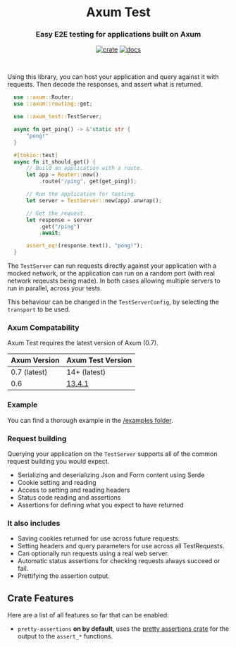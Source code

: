 <div align="center">
  <h1>
    Axum Test
  </h1>

  <h3>
    Easy E2E testing for applications built on Axum
  </h3>

  [![crate](https://img.shields.io/crates/v/axum-test.svg)](https://crates.io/crates/axum-test)
  [![docs](https://docs.rs/axum-test/badge.svg)](https://docs.rs/axum-test)

  <br/>
</div>

Using this library, you can host your application and query against it with requests. Then decode the responses, and assert what is returned.

```rust
  use ::axum::Router;
  use ::axum::routing::get;

  use ::axum_test::TestServer;

  async fn get_ping() -> &'static str {
      "pong!"
  }

  #[tokio::test]
  async fn it_should_get() {
      // Build an application with a route.
      let app = Router::new()
          .route("/ping", get(get_ping));

      // Run the application for testing.
      let server = TestServer::new(app).unwrap();

      // Get the request.
      let response = server
          .get("/ping")
          .await;

      assert_eq!(response.text(), "pong!");
  }
```

The `TestServer` can run requests directly against your application with a mocked network,
or the application can run on a random port (with real network reqeusts being made).
In both cases allowing multiple servers to run in parallel, across your tests.

This behaviour can be changed in the `TestServerConfig`, by selecting the `transport` to be used.

### Axum Compatability

Axum Test requires the latest version of Axum (0.7).

| Axum Version | Axum Test Version |
|--------------|-------------------|
| 0.7 (latest) | 14+ (latest)      |
| 0.6          | [13.4.1](https://crates.io/crates/axum-test/13.4.1)            |

### Example

You can find a thorough example in the [/examples folder](/examples/example-todo/).

### Request building

Querying your application on the `TestServer` supports all of the common request building you would expect.

 - Serializing and deserializing Json and Form content using Serde
 - Cookie setting and reading
 - Access to setting and reading headers
 - Status code reading and assertions
 - Assertions for defining what you expect to have returned

### It also includes

 - Saving cookies returned for use across future requests.
 - Setting headers and query parameters for use across all TestRequests.
 - Can optionally run requests using a real web server.
 - Automatic status assertions for checking requests always succeed or fail.
 - Prettifying the assertion output.

## Crate Features

Here are a list of all features so far that can be enabled:

 * `pretty-assertions` **on by default**, uses the [pretty assertions crate](https://crates.io/crates/pretty_assertions) for the output to the `assert_*` functions.
